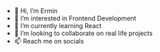 - 👋 Hi, I’m Ermin
- 👀 I’m interested in Frontend Development
- 🌱 I’m currently learning React
- 💞️ I’m looking to collaborate on real life projects
- 📫 Reach me on socials

<!---
rmnnn/rmnnn is a ✨ special ✨ repository because its `README.md` (this file) appears on your GitHub profile.
You can click the Preview link to take a look at your changes.
--->
